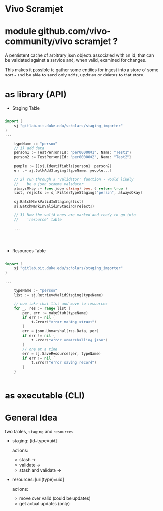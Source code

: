 # Vivo Scramjet

# module github.com/vivo-community/vivo scramjet ?

A persistent cache of arbitrary json objects associated with 
an id, that can be validated against a service and, when valid,
examined for changes.

This makes it possible to gather some entities for ingest into
a store of some sort - and be able to send only adds, updates or
deletes to that store.

# as library (API)

* Staging Table

```go

import (
	sj "gitlab.oit.duke.edu/scholars/staging_importer"
)
...

	typeName := "person"
    // 1) add data
	person1 := TestPerson{Id: "per0000001", Name: "Test1"}
	person2 := TestPerson{Id: "per0000002", Name: "Test2"}

	people := []sj.Identifiable{person1, person2}
    err := sj.BulkAddStaging(typeName, people...)

    // 2) run through a 'validator' function - would likely
    //    be a json schema validator
	alwaysOkay := func(json string) bool { return true }
	list, rejects := sj.FilterTypeStaging("person", alwaysOkay)

    sj.BatchMarkValidInStaging(list)
    sj.BatchMarkInValidInStaging(rejects)

    // 3) Now the valid ones are marked and ready to go into
    //    'resource' table

    ...


    
```

* Resources Table

```go

import (
	sj "gitlab.oit.duke.edu/scholars/staging_importer"
)

...

	typeName := "person"
	list := sj.RetrieveValidStaging(typeName)

	// now take that list and move to resources
	for _, res := range list {
		per, err := makeStub(typeName)
		if err != nil {
			t.Error("error making struct")
		}
		err = json.Unmarshal(res.Data, per)
		if err != nil {
			t.Error("error unmarshalling json")
		}
		// one at a time
		err = sj.SaveResource(per, typeName)
		if err != nil {
			t.Error("error saving record")
		}
	}



```

# as executable (CLI)


# General Idea

two tables, `staging` and `resources`

* staging: [id+type=uid]

  actions:
  * stash ->
  * validate -> 
  * stash and validate ->

* resources: [uri(type)=uid]

  actions:
  * move over valid (could be updates)
  * get actual updates (only)